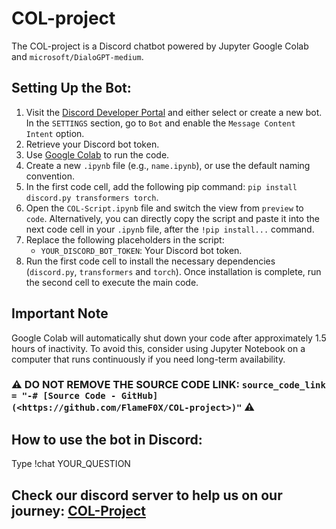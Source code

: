 # COL-project
The COL-project is a Discord chatbot powered by Jupyter Google Colab and `microsoft/DialoGPT-medium`.

## Setting Up the Bot:

1. Visit the [Discord Developer Portal](https://discord.com/developers/applications) and either select or create a new bot. In the `SETTINGS` section, go to `Bot` and enable the `Message Content Intent` option.
2. Retrieve your Discord bot token.
3. Use [Google Colab](https://colab.research.google.com/) to run the code.
4. Create a new `.ipynb` file (e.g., `name.ipynb`), or use the default naming convention.
5. In the first code cell, add the following pip command: `pip install discord.py transformers torch`.
6. Open the `COL-Script.ipynb` file and switch the view from `preview` to `code`. Alternatively, you can directly copy the script and paste it into the next code cell in your `.ipynb` file, after the `!pip install...` command.
7. Replace the following placeholders in the script:
   - `YOUR_DISCORD_BOT_TOKEN`: Your Discord bot token.
8. Run the first code cell to install the necessary dependencies (`discord.py`, `transformers` and `torch`). Once installation is complete, run the second cell to execute the main code.

## Important Note
Google Colab will automatically shut down your code after approximately 1.5 hours of inactivity. To avoid this, consider using Jupyter Notebook on a computer that runs continuously if you need long-term availability.

### ⚠ DO NOT REMOVE THE SOURCE CODE LINK: `source_code_link = "-# [Source Code - GitHub](<https://github.com/FlameF0X/COL-project>)"` ⚠

## How to use the bot in Discord:
Type !chat YOUR_QUESTION

## Check our discord server to help us on our journey: [COL-Project](https://discord.gg/YpkVyg2Reu)
